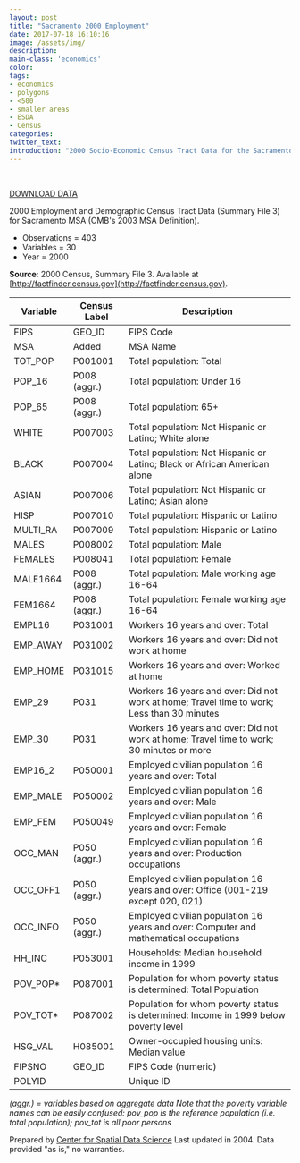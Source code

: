 ```yaml
---
layout: post
title: "Sacramento 2000 Employment"
date: 2017-07-18 16:10:16
image: /assets/img/
description:
main-class: 'economics'
color:
tags:
- economics
- polygons
- <500
- smaller areas
- ESDA
- Census
categories:
twitter_text:
introduction: "2000 Socio-Economic Census Tract Data for the Sacramento MSA, CA"
---
```

<div id="root" data-geojson="../data/sacramento1.geojson"></div>

<br>

[DOWNLOAD DATA](../data/sacramento.zip)


2000 Employment and Demographic Census Tract Data (Summary File 3) for Sacramento MSA (OMB's 2003 MSA Definition).

* Observations = 403
* Variables = 30
* Year = 2000

**Source**: 2000 Census, Summary File 3. Available at [http://factfinder.census.gov](http://factfinder.census.gov).

|**Variable**|**Census Label**|**Description**|
|---|---|---|
|	FIPS 	|	GEO_ID	|	 FIPS Code	|
|	MSA	|	Added	|	MSA Name	|
|	TOT_POP 	|	P001001 	|	Total population: Total	|
|	POP_16	|	P008 (aggr.)	|	Total population: Under 16	|
|	POP_65	|	P008 (aggr.)	|	Total population: 65+	|
|	WHITE 	|	P007003	|	 Total population: Not Hispanic or Latino; White alone	|
|	BLACK 	|	P007004	|	 Total population: Not Hispanic or Latino; Black or African American alone	|
|	ASIAN	|	 P007006	|	 Total population: Not Hispanic or Latino; Asian alone	|
|	HISP	|	P007010	|	Total population: Hispanic or Latino	|
|	MULTI_RA	|	P007009	|	Total population: Hispanic or Latino	|
|	MALES 	|	P008002 	|	Total population: Male	|
|	FEMALES 	|	P008041 	|	Total population: Female	|
|	MALE1664	|	P008 (aggr.)	|	Total population: Male working age 16-64	|
|	FEM1664	|	P008 (aggr.)	|	Total population: Female working age 16-64	|
|	EMPL16 	|	P031001	|	 Workers 16 years and over: Total	|
|	EMP_AWAY 	|	P031002	|	 Workers 16 years and over: Did not work at home	|
|	EMP_HOME 	|	P031015	|	 Workers 16 years and over: Worked at home	|
|	EMP_29	|	P031 	|	Workers 16 years and over: Did not work at home; Travel time to work; Less than 30 minutes	|
|	EMP_30	|	P031 	|	Workers 16 years and over: Did not work at home; Travel time to work; 30 minutes or more	|
|	EMP16_2	|	P050001	|	 Employed civilian population 16 years and over: Total	|
|	EMP_MALE	|	P050002 	|	Employed civilian population 16 years and over: Male	|
|	EMP_FEM	|	P050049 	|	Employed civilian population 16 years and over: Female	|
|	OCC_MAN	|	P050 (aggr.)	|	 Employed civilian population 16 years and over: Production occupations	|
|	OCC_OFF1	|	P050 (aggr.)	|	 Employed civilian population 16 years and over: Office (001-219 except 020, 021)	|
|	OCC_INFO	|	P050 (aggr.)	|	 Employed civilian population 16 years and over: Computer and mathematical occupations	|
|	HH_INC	|	P053001 	|	Households: Median household income in 1999	|
|	POV_POP*	|	P087001 	|	Population for whom poverty status is determined: Total Population	|
|	POV_TOT*	|	P087002 	|	Population for whom poverty status is determined: Income in 1999 below poverty level	|
|	HSG_VAL	|	H085001	|	Owner-occupied housing units: Median value	|
|	FIPSNO 	|	GEO_ID	|	 FIPS Code (numeric)	|
|	POLYID	|		|	Unique ID	|

*(aggr.) = variables based on aggregate data*
*Note that the poverty variable names can be easily confused: pov_pop is the reference population (i.e. total population); pov_tot is all poor persons*

Prepared by [Center for Spatial Data Science](https://spatial.uchicago.edu/) Last updated in 2004. Data provided "as is," no warranties.